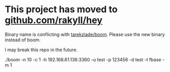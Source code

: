 # This project has moved to [github.com/rakyll/hey](https://github.com/rakyll/hey)

Binary name is conflicting with [tarekziade/boom](https://github.com/tarekziade/boom). Please use the new binary instead of boom.

I may break this repo in the future.

./boom -n 10 -c 1 -h 192.168.61.136:3360 -u test -p 123456 -d test -t fbase -m 1